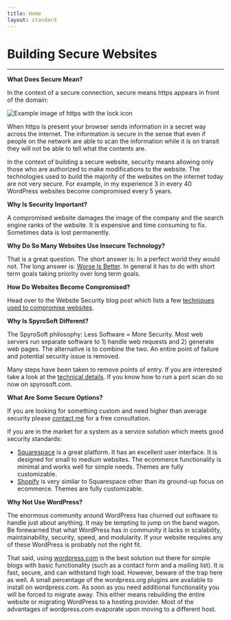 ```yaml
---
title: Home
layout: standard
---
```

# Building Secure Websites
------

**What Does Secure Mean?**

In the context of a secure connection, secure means https appears in front of the domain:

![Example image of https with the lock icon](/images/https-example.png)

When https is present your browser sends information in a secret way across the internet. The information is secure in the sense that even if people on the network are able to scan the information while it is on transit they will not be able to tell what the contents are.

In the context of building a secure website, security means allowing only those who are authorized to make modifications to the website. The technologies used to build the majority of the websites on the internet today are not very secure. For example, in my experience 3 in every 40 WordPress websites become compromised every 5 years.

**Why Is Security Important?**

A compromised website damages the image of the company and the search engine ranks of the website. It is expensive and time consuming to fix. Sometimes data is lost permanently.

**Why Do So Many Websites Use Insecure Technology?**

That is a great question. The short answer is: In a perfect world they would not. The long answer is: [Worse Is Better](https://blog.codinghorror.com/worse-is-better/). In general it has to do with short term goals taking priority over long term goals.

**How Do Websites Become Compromised?**

Head over to the Website Security blog post which lists a few [techniques used to compromise websites](/blog/website-security.html#techniques-used-to-compromise-your-website).

**Why Is SpyroSoft Different?**

The SpyroSoft philosophy: Less Software = More Security. Most web servers run separate software to 1) handle web requests and 2) generate web pages. The alternative is to combine the two. An entire point of failure and potential security issue is removed.

Many steps have been taken to remove points of entry. If you are interested take a look at the [technical details](/about.html). If you know how to run a port scan do so now on spyrosoft.com.

**What Are Some Secure Options?**

If you are looking for something custom and need higher than average security please [contact me](/contact.html) for a free consultation.

If you are in the market for a system as a service solution which meets good security standards:

* [Squarespace](https://www.squarespace.com/pricing) is a great platform. It has an excellent user interface. It is designed for small to medium websites. The ecommerce functionality is minimal and works well for simple needs. Themes are fully customizable.
* [Shopify](https://www.shopify.com/pricing) is very similar to Squarespace other than its ground-up focus on ecommerce. Themes are fully customizable.

**Why Not Use WordPress?**

The enormous community around WordPress has churned out software to handle just about anything. It may be tempting to jump on the band wagon. Be forewarned that what WordPress has in community it lacks in scalability, maintainability, security, speed, and modularity. If your website requires any of these WordPress is probably not the right fit.

That said, using [wordpress.com](https://wordpress.com/) is the best solution out there for simple blogs with basic functionality (such as a contact form and a mailing list). It is fast, secure, and can withstand high load. However, beware of the trap here as well. A small percentage of the wordpress.org plugins are available to install on wordpress.com. As soon as you need additional functionality you will be forced to migrate away. This either means rebuilding the entire website or migrating WordPress to a hosting provider. Most of the advantages of wordpress.com evaporate upon moving to a different host.
